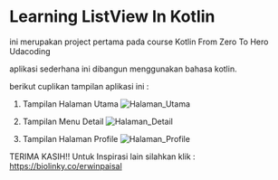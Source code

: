 # Learning ListView In Kotlin

ini merupakan project pertama pada course Kotlin From Zero To Hero Udacoding

aplikasi sederhana ini dibangun menggunakan bahasa kotlin.

berikut cuplikan tampilan aplikasi ini :

1. Tampilan Halaman Utama
![Halaman_Utama](https://user-images.githubusercontent.com/63776459/89098661-b5ee9380-d413-11ea-9d49-753b048fb510.jpg)

2. Tampilan Menu Detail
![Halaman_Detail](https://user-images.githubusercontent.com/63776459/89098658-b2f3a300-d413-11ea-8669-365f0264c40b.jpg)

3. Tampilan Halaman Profile
![Halaman_Profile](https://user-images.githubusercontent.com/63776459/89098660-b4bd6680-d413-11ea-92e8-32de47cb519a.jpg)



TERIMA KASIH!!
Untuk Inspirasi lain silahkan klik :
https://biolinky.co/erwinpaisal
